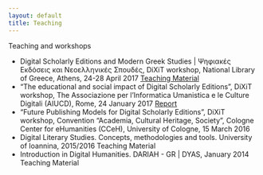 ```yaml
---
layout: default
title: Teaching
---
```


Teaching and workshops 
<ul>
  <li>
    Digital Scholarly Editions and Modern Greek Studies | Ψηφιακές Εκδόσεις και Νεοελληνικές Σπουδές, DiXiT workshop,  National Library of Greece, Athens, 24-28 April 2017  <a href = "https://dixit-eu.github.io/Digital-Scholarly-EditionsGR-workshop/">  Teaching Material </a>
 </li>
  <li>“The educational and social impact of Digital Scholarly Editions”, DiXiT workshop, The Associazione per l’Informatica Umanistica e le Culture Digitali (AIUCD), Rome, 24 January 2017 <a href="https://dixit.hypotheses.org/1268"> Report </a>
  </li>
  <li>
“Future Publishing Models for Digital Scholarly Editions”, DiXiT workshop, Convention “Academia, Cultural Heritage, Society”, Cologne Center for eHumanities (CCeH), University of Cologne, 15 March 2016
</li>

  <li>
 Digital Literary Studies. Concepts, methodologies and tools. University of Ioannina, 2015/2016 Teaching Material
  </li>
  
  <li>
 Introduction in Digital Humanities. DARIAH - GR | DYAS, January 2014 Teaching Material
  </li>
  
</ul>
